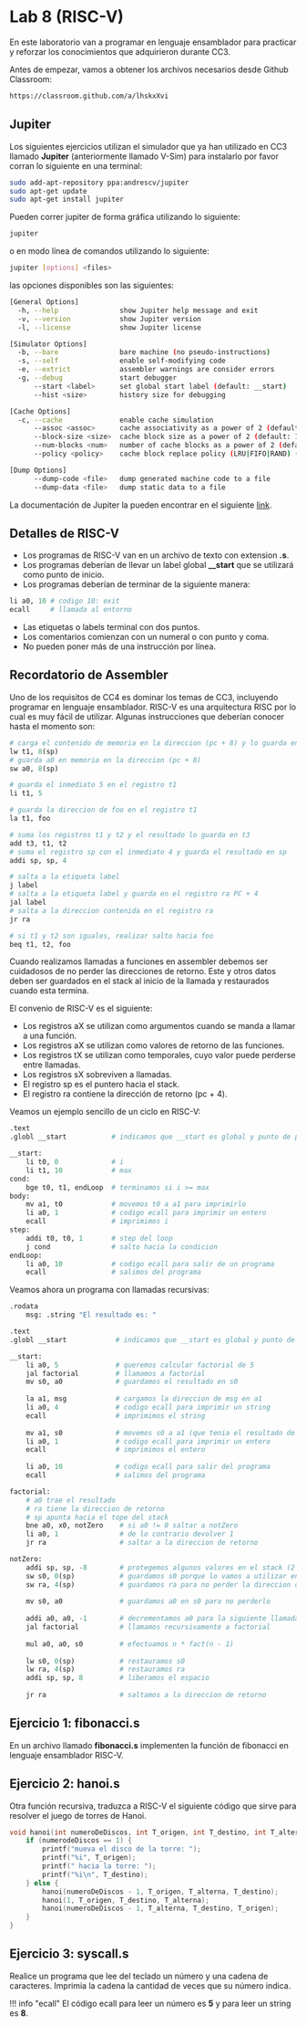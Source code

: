 
# Lab 8 \(RISC-V\)

En este laboratorio van a programar en lenguaje ensamblador para practicar y reforzar los conocimientos que adquirieron durante CC3.

Antes de empezar, vamos a obtener los archivos necesarios desde Github Classroom:

```bash
https://classroom.github.com/a/lhskxXvi
```

## Jupiter

Los siguientes ejercicios utilizan el simulador que ya han utilizado en CC3 llamado **Jupiter** \(anteriormente llamado V-Sim\) para instalarlo por favor corran lo siguiente en una terminal:

```bash
sudo add-apt-repository ppa:andrescv/jupiter
sudo apt-get update
sudo apt-get install jupiter
```

Pueden correr jupiter de forma gráfica utilizando lo siguiente:

```bash
jupiter
```

o en modo línea de comandos utilizando lo siguiente:

```bash
jupiter [options] <files>
```

las opciones disponibles son las siguientes:

```bash
[General Options]
  -h, --help               show Jupiter help message and exit
  -v, --version            show Jupiter version
  -l, --license            show Jupiter license

[Simulator Options]
  -b, --bare               bare machine (no pseudo-instructions)
  -s, --self               enable self-modifying code
  -e, --extrict            assembler warnings are consider errors
  -g, --debug              start debugger
      --start <label>      set global start label (default: __start)
      --hist <size>        history size for debugging

[Cache Options]
  -c, --cache              enable cache simulation
      --assoc <assoc>      cache associativity as a power of 2 (default: 1)
      --block-size <size>  cache block size as a power of 2 (default: 16)
      --num-blocks <num>   number of cache blocks as a power of 2 (default: 4)
      --policy <policy>    cache block replace policy (LRU|FIFO|RAND) (default: LRU)

[Dump Options]
      --dump-code <file>   dump generated machine code to a file
      --dump-data <file>   dump static data to a file
```

La documentación de Jupiter la pueden encontrar en el siguiente [link](https://jupitersim.gitbook.io/jupiter/).

## Detalles de RISC-V

* Los programas de RISC-V van en un archivo de texto con extension **.s**.
* Los programas deberían de llevar un label global **\_\_start** que se utilizará como punto de inicio.
* Los programas deberían de terminar de la siguiente manera:

```python
li a0, 10 # codigo 10: exit
ecall     # llamada al entorno
```

* Las etiquetas o labels terminal con dos puntos.
* Los comentarios comienzan con un numeral o con punto y coma.
* No pueden poner más de una instrucción por línea.

## Recordatorio de Assembler

Uno de los requisitos de CC4 es dominar los temas de CC3, incluyendo programar en lenguaje ensamblador. RISC-V es una arquitectura RISC por lo cual es muy fácil de utilizar. Algunas instrucciones que deberían conocer hasta el momento son:

```python
# carga el contenido de memoria en la direccion (pc + 8) y lo guarda en t1
lw t1, 8(sp)
# guarda a0 en memoria en la direccion (pc + 8)
sw a0, 8(sp)

# guarda el inmediato 5 en el registro t1
li t1, 5

# guarda la direccion de foo en el registro t1
la t1, foo

# suma los registros t1 y t2 y el resultado lo guarda en t3
add t3, t1, t2
# suma el registro sp con el inmediato 4 y guarda el resultado en sp
addi sp, sp, 4

# salta a la etiqueta label
j label
# salta a la etiqueta label y guarda en el registro ra PC + 4
jal label
# salta a la direccion contenida en el registro ra
jr ra

# si t1 y t2 son iguales, realizar salto hacia foo
beq t1, t2, foo
```

Cuando realizamos llamadas a funciones en assembler debemos ser cuidadosos de no perder las direcciones de retorno. Este y otros datos deben ser guardados en el stack al inicio de la llamada y restaurados cuando esta termina.

El convenio de RISC-V es el siguiente:

* Los registros aX se utilizan como argumentos cuando se manda a llamar a una función.
* Los registros aX se utilizan como valores de retorno de las funciones.
* Los registros tX se utilizan como temporales, cuyo valor puede perderse entre llamadas.
* Los registros sX sobreviven a llamadas.
* El registro sp es el puntero hacia el stack.
* El registro ra contiene la dirección de retorno \(pc + 4\).

Veamos un ejemplo sencillo de un ciclo en RISC-V:

```python
.text
.globl __start           # indicamos que __start es global y punto de partida

__start:
    li t0, 0             # i
    li t1, 10            # max
cond:
    bge t0, t1, endLoop  # terminamos si i >= max
body:
    mv a1, t0            # movemos t0 a a1 para imprimirlo
    li a0, 1             # codigo ecall para imprimir un entero
    ecall                # imprimimos i
step:
    addi t0, t0, 1       # step del loop
    j cond               # salto hacia la condicion
endLoop:
    li a0, 10            # codigo ecall para salir de un programa
    ecall                # salimos del programa
```

Veamos ahora un programa con llamadas recursivas:

```python
.rodata
    msg: .string "El resultado es: "

.text
.globl __start            # indicamos que __start es global y punto de partida

__start:
    li a0, 5              # queremos calcular factorial de 5
    jal factorial         # llamamos a factorial
    mv s0, a0             # guardamos el resultado en s0
    
    la a1, msg            # cargamos la direccion de msg en a1
    li a0, 4              # codigo ecall para imprimir un string
    ecall                 # imprimimos el string
    
    mv a1, s0             # movemos s0 a a1 (que tenia el resultado de factorial)
    li a0, 1              # codigo ecall para imprimir un entero
    ecall                 # imprimimos el entero
    
    li a0, 10             # codigo ecall para salir del programa
    ecall                 # salimos del programa

factorial:
    # a0 trae el resultado
    # ra tiene la direccion de retorno
    # sp apunta hacia el tope del stack
    bne a0, x0, notZero    # si a0 != 0 saltar a notZero
    li a0, 1               # de lo contrario devolver 1
    jr ra                  # saltar a la direccion de retorno

notZero:
    addi sp, sp, -8        # protegemos algunos valores en el stack (2 words)
    sw s0, 0(sp)           # guardamos s0 porque lo vamos a utilizar en la funcion
    sw ra, 4(sp)           # guardamos ra para no perder la direccion de retorno
    
    mv s0, a0              # guardamos a0 en s0 para no perderlo
    
    addi a0, a0, -1        # decrementamos a0 para la siguiente llamada: fact(n - 1)
    jal factorial          # llamamos recursivamente a factorial
    
    mul a0, a0, s0         # efectuamos n * fact(n - 1)
    
    lw s0, 0(sp)           # restauramos s0
    lw ra, 4(sp)           # restauramos ra
    addi sp, sp, 8         # liberamos el espacio
    
    jr ra                  # saltamos a la direccion de retorno
```

## Ejercicio 1: fibonacci.s

En un archivo llamado **fibonacci.s** implementen la función de fibonacci en lenguaje ensamblador RISC-V.

## Ejercicio 2: hanoi.s

Otra función recursiva, traduzca a RISC-V el siguiente código que sirve para resolver el juego de torres de Hanoi.

```c
void hanoi(int numeroDeDiscos, int T_origen, int T_destino, int T_alterna) {
    if (numerodeDiscos == 1) {
        printf("mueva el disco de la torre: ");
        printf("%i", T_origen);
        printf(" hacia la torre: ");
        printf("%i\n", T_destino);
    } else {
        hanoi(numeroDeDiscos - 1, T_origen, T_alterna, T_destino);
        hanoi(1, T_origen, T_destino, T_alterna);
        hanoi(numeroDeDiscos - 1, T_alterna, T_destino, T_origen);
    }
}
```

## Ejercicio 3: syscall.s

Realice un programa que lee del teclado un número y una cadena de caracteres. Imprimia la cadena la cantidad de veces que su número indica.

!!! info "ecall"
	El código ecall para leer un número es **5** y para leer un string es **8**.


